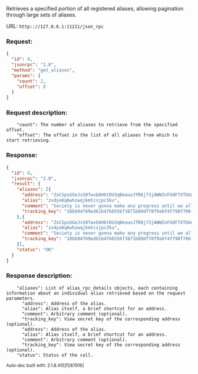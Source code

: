 Retrieves a specified portion of all registered aliases, allowing pagination through large sets of aliases.

URL: ```http:://127.0.0.1:11211/json_rpc```
### Request: 
```json
{
  "id": 0,
  "jsonrpc": "2.0",
  "method": "get_aliases",
  "params": {
    "count": 2,
    "offset": 0
  }
}
```
### Request description: 
```
    "count": The number of aliases to retrieve from the specified offset.
    "offset": The offset in the list of all aliases from which to start retrieving.

```
### Response: 
```json
{
  "id": 0,
  "jsonrpc": "2.0",
  "result": {
    "aliases": [{
      "address": "ZxCSpsGGeJsS8fwvQ4HktDU3qBeauoJTR6j73jAWWZxFXdF7XTbGm4YfS2kXJmAP4Rf5BVsSQ9iZ45XANXEYsrLN2L2W77dH7",
      "alias": "zxdya6q6whzwqjkmtcsjpc3ku",
      "comment": "Society is never gonna make any progress until we all learn to pretend to like each other.",
      "tracking_key": "18bb94f69ed61b47b6556f3871b89dff8f9a6f4f798f706fd199b05ccf8ef20c"
    },{
      "address": "ZxCSpsGGeJsS8fwvQ4HktDU3qBeauoJTR6j73jAWWZxFXdF7XTbGm4YfS2kXJmAP4Rf5BVsSQ9iZ45XANXEYsrLN2L2W77dH7",
      "alias": "zxdya6q6whzwqjkmtcsjpc3ku",
      "comment": "Society is never gonna make any progress until we all learn to pretend to like each other.",
      "tracking_key": "18bb94f69ed61b47b6556f3871b89dff8f9a6f4f798f706fd199b05ccf8ef20c"
    }],
    "status": "OK"
  }
}
```
### Response description: 
```
    "aliases": List of alias_rpc_details objects, each containing information about an individual alias retrieved based on the request parameters.
      "address": Address of the alias.
      "alias": Alias itself, a brief shortcut for an address.
      "comment": Arbitrary comment (optional).
      "tracking_key": View secret key of the corresponding address (optional).
      "address": Address of the alias.
      "alias": Alias itself, a brief shortcut for an address.
      "comment": Arbitrary comment (optional).
      "tracking_key": View secret key of the corresponding address (optional).
    "status": Status of the call.

```
<sub>Auto-doc built with: 2.1.8.415[f287916]</sub>